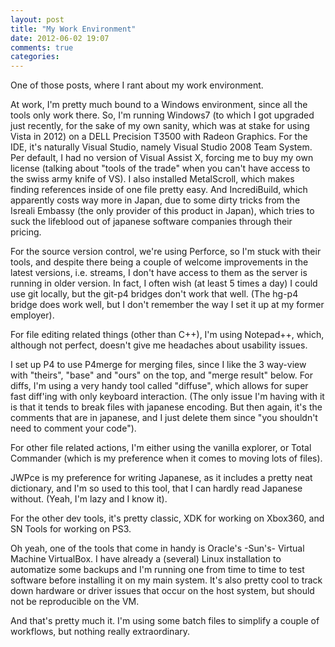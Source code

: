 ```yaml
---
layout: post
title: "My Work Environment"
date: 2012-06-02 19:07
comments: true
categories: 
---
```


One of those posts, where I rant about my work environment.

At work, I'm pretty much bound to a Windows environment,
since all the tools only work there.
So, I'm running Windows7
(to which I got upgraded just recently, for the sake of my own sanity, which was at stake for using Vista in 2012)
on a DELL Precision T3500 with Radeon Graphics.
For the IDE, it's naturally Visual Studio,
namely Visual Studio 2008 Team System.
Per default, I had no version of Visual Assist X,
forcing me to buy my own license
(talking about "tools of the trade" when you can't have access to the swiss army knife of VS).
I also installed MetalScroll,
which makes finding references inside of one file pretty easy.
And IncrediBuild,
which apparently costs way more in Japan,
due to some dirty tricks from the Isreali Embassy (the only provider of this product in Japan),
which tries to suck the lifeblood out of japanese software companies through their pricing.

For the source version control,
we're using Perforce,
so I'm stuck with their tools,
and despite there being a couple of welcome improvements in the latest versions,
i.e. streams,
I don't have access to them as the server is running in older version.
In fact, I often wish (at least 5 times a day) I could use git locally,
but the git-p4 bridges don't work that well.
(The hg-p4 bridge does work well, but I don't remember the way I set it up at my former employer).

For file editing related things (other than C++),
I'm using Notepad++,
which, although not perfect,
doesn't give me headaches about usability issues.

I set up P4 to use P4merge for merging files, since I like the 3 way-view with
"theirs", "base" and "ours" on the top,
and "merge result" below.
For diffs, I'm using a very handy tool called "diffuse",
which allows for super fast diff'ing with only keyboard interaction.
(The only issue I'm having with it is that it tends to break files with japanese encoding.
But then again, it's the comments that are in japanese,
and I just delete them since "you shouldn't need to comment your code").

For other file related actions,
I'm either using the vanilla explorer,
or Total Commander (which is my preference when it comes to moving lots of files).

JWPce is my preference for writing Japanese,
as it includes a pretty neat dictionary,
and I'm so used to this tool,
that I can hardly read Japanese without.
(Yeah, I'm lazy and I know it).

For the other dev tools,
it's pretty classic,
XDK for working on Xbox360,
and SN Tools for working on PS3.

Oh yeah, one of the tools that come in handy is Oracle's -Sun's- Virtual Machine VirtualBox.
I have already a (several) Linux installation to automatize some backups
and I'm running one from time to time to test software before installing it on my main system.
It's also pretty cool to track down hardware or driver issues that occur on the host system,
but should not be reproducible on the VM.

And that's pretty much it.
I'm using some batch files to simplify a couple of workflows,
but nothing really extraordinary.
